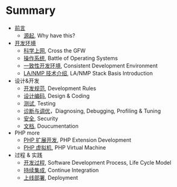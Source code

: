 # Summary
* [前言](preface/README.md)
    * [源起](preface/why.md), Why have this?
* [开发环境](environment/README.md)
    * [科学上网](environment/cross-the-gfw.md), Cross the GFW
    * [操作系统](environment/operating-system.md), Battle of Operating Systems
    * [一致性开发环境](environment/consistent-environment.md), Consistent Development Environment
    * [LA/NMP 技术介绍](environment/lanmp-stack.md), LA/NMP Stack Basis Introduction
* 设计&开发
    * [开发规范](rules.md), Development Rules
    * [设计编码](coding.md), Design & Coding
    * [测试](testing.md), Testing
    * [诊断与调优](debugging.md)，Diagnosing, Debugging, Profiling & Tuning
    * [安全](security.md), Security
    * [文档](documentation.md), Doucumentation
* PHP more
    * [PHP 扩展开发](php-extension.md), PHP Extension Development
    * [PHP 虚拟机](php-vm.md), PHP Virtual Machine
* 过程 & 实践
    * [开发过程](life-cycle-model.md), Software Development Process, Life Cycle Model
    * [持续集成](ci.md), Continue Integration
    * [上线部署](deployment.md), Deployment